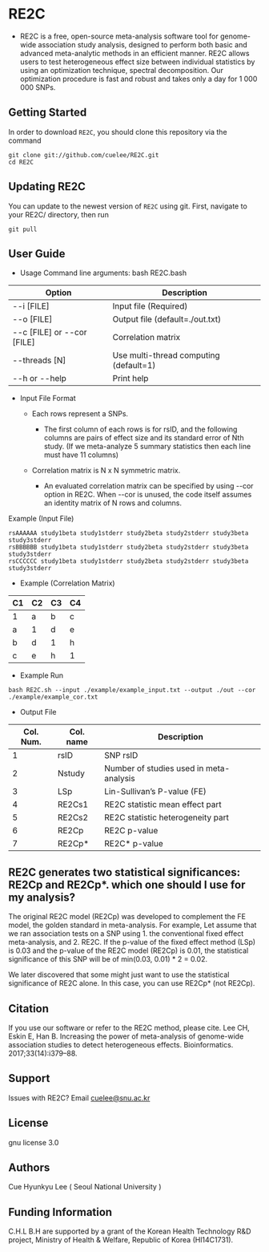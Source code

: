 # RE2C

- RE2C is a free, open-source meta-analysis software tool for genome-wide association study analysis, designed to perform both basic and advanced meta-analytic methods in an efficient manner. RE2C allows users to test heterogeneous effect size between individual statistics by using an optimization technique, spectral decomposition. Our optimization procedure is fast and robust and takes only a day for 1 000 000 SNPs.

## Getting Started

In order to download `RE2C`, you should clone this repository via the command
```
git clone git://github.com/cuelee/RE2C.git
cd RE2C
```

## Updating RE2C
You can update to the newest version of `RE2C` using git. First, navigate to your RE2C/ directory, then run
```
git pull
```

## User Guide
- Usage 
Command line arguments: bash RE2C.bash

|Option|Description|
|---|---|
|--i [FILE]|Input file (Required)|
|--o [FILE]|Output file (default=./out.txt)|
|--c [FILE] or --cor [FILE]|Correlation matrix|
|--threads [N]|Use multi-thread computing (default=1)|
|--h or --help|Print help|

- Input File Format 

	+ Each rows represent a SNPs. 
		+ The first column of each rows is for rsID, 
and the following columns are pairs of effect size and its standard error of Nth study. (If we meta-analyze 5 summary statistics then each line must have 11 columns)

	+ Correlation matrix is N x N symmetric matrix. 
		+ An evaluated correlation matrix can be specified by using --cor option in RE2C. When --cor is unused, the code itself assumes an identity matrix of N rows and columns.

Example (Input File)
```
rsAAAAAA study1beta study1stderr study2beta study2stderr study3beta study3stderr
rsBBBBBB study1beta study1stderr study2beta study2stderr study3beta study3stderr
rsCCCCCC study1beta study1stderr study2beta study2stderr study3beta study3stderr
```
- Example (Correlation Matrix)

|C1|C2|C3|C4|
|---|---|---|---|
|1|a|b|c|
|a|1|d|e|
|b|d|1|h|
|c|e|h|1|

- Example Run
```
bash RE2C.sh --input ./example/example_input.txt --output ./out --cor ./example/example_cor.txt
```

- Output File

|Col. Num.|Col. name|Description|
|---|---|---|
|1|rsID|SNP rsID|
|2|Nstudy|Number of studies used in meta-analysis|
|3|LSp|Lin-Sullivan’s P-value (FE)|
|4|RE2Cs1|RE2C statistic mean effect part|
|5|RE2Cs2|RE2C statistic heterogeneity part|
|6|RE2Cp|RE2C p-value|
|7|RE2Cp*|RE2C* p-value|

## RE2C generates two statistical significances: RE2Cp and RE2Cp*. which one should I use for my analysis?

The original RE2C model (RE2Cp) was developed to complement the FE model, the golden standard in meta-analysis. For example, Let assume that we ran association tests on a SNP using 1. the conventional fixed effect meta-analysis, and 2. RE2C. If the p-value of the fixed effect method (LSp) is 0.03 and the p-value of the RE2C model (RE2Cp) is 0.01, the statistical significance of this SNP will be of min(0.03, 0.01) * 2 = 0.02.

We later discovered that some might just want to use the statistical significance of RE2C alone. In this case, you can use RE2Cp* (not RE2Cp).

## Citation

If you use our software or refer to the RE2C method, please cite.
Lee CH, Eskin E, Han B. Increasing the power of meta-analysis of genome-wide association studies to detect heterogeneous effects. Bioinformatics. 2017;33(14):i379–88. 

## Support

Issues with RE2C? Email cuelee@snu.ac.kr

## License 

gnu license 3.0

## Authors

Cue Hyunkyu Lee ( Seoul National University )

## Funding Information

C.H.L B.H are supported by a grant of the Korean Health Technology R&D project, Ministry of Health & Welfare,
Republic of Korea (Hl14C1731).

